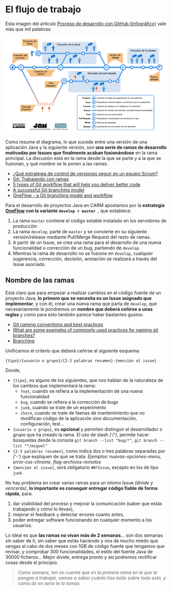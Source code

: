 # El flujo de trabajo

Esta imagen del artículo [Proceso de desarrollo con GitHub (Infográfico)](https://ingenieriadesoftware.es/proceso-desarrollo-github-infografico/) vale más que mil palabras:

![Workflow](imagenes/GuiaWrokflow-001.png)

Como resume el diagrama, lo que sucede entre una versión de una aplicación Java y la siguiente versión, son **una serie de ramas de desarrollo motivadas por Issues que finalmente acaban fusionándose** en la rama principal. 
La discusión está en la rama desde la que se parte y a la que se fusionan, y qué nombre se le ponen  a las ramas:

* [¿Qué estrategia de control de versiones seguir en un equipo Scrum?](https://www.javiergarzas.com/2014/05/control-versiones-scrum.html)
* [Git: Trabajando con ramas](https://www.nocountryforgeeks.com/tutorial-git-flow/)
* [5 types of Git workflow that will help you deliver better code](https://buddy.works/blog/5-types-of-git-workflows)
* [A successful Git branching model](https://nvie.com/posts/a-successful-git-branching-model/)
* [OneFlow - a Git branching model and workflow](https://www.endoflineblog.com/oneflow-a-git-branching-model-and-workflow)

Para el desarrollo de proyectos Java en CARM apostamos por la **estrategia [OneFlow](https://www.endoflineblog.com/oneflow-a-git-branching-model-and-workflow) con la variante ```develop + master ```**, que establece:

1. La rama ```master``` contiene el código estable instalado en los servidores de producción
2. La rama  ```develop```, parte de  ```master``` y se convierte en su siguiente versión/release mediante Pull/Merge Request del resto de ramas.
3. A partir de un Issue, se crea una rama para el desarrollo de una nueva funcionalidad o corrección de un bug, partiendo de ```develop```.
4. Mientras la rama de desarrollo no se fusione en  ```develop```, cualquier sugerencia, corrección, decisión, anotación se realizará a través del Issue asociado.


## Nombre de las ramas
Está claro que para empezar a realizar cambios en el código fuente de un proyecto Java, **lo primero que se necesita es un Issue asignado que implementar**, y con él, crear una nueva rama que parta de  ```develop```, que  necesariamente le pondremos un **nombre que deberá ceñirse a unas reglas** y como para esto también parece haber bastantes gustos:

* [Git naming conventions and best practices](https://github.com/andela/asgard-rc/wiki/Git-naming-conventions-and-best-practices#branch-naming)
* [What are some examples of commonly used practices for naming git branches?](https://stackoverflow.com/questions/273695/what-are-some-examples-of-commonly-used-practices-for-naming-git-branches)
* [Branching](https://gist.github.com/digitaljhelms/4287848#branching)

Unificamos el criterio que deberá ceñirse al siguiente esquema:

```
{tipo}/{usuario o grupo}/{2-3 palabras resumen}-{mención al issue}
```

Donde,

* ```{tipo}```, es alguno de los siguientes, que nos hablan de la naturaleza de los cambios que implementará la rama:
	* ```feat```, cuando se refiera a la implementación de una nueva funcionalidad
	* ```bug```, cuando se refiera a la corrección de bugs
	* ```junk```, cuando se trate de un experimento
	* ```chore```, cuando se trate de faenas de mantenimiento que no modifican código de la aplicación sino documentación, configuración, test...
* ```{usuario o grupo}```, es **opcional** y permiten distinguir el desarrollador o grupo que ha creado la rama. El uso de slash *('/')*, permite hacer búsquedas desde la consola ```git branch --list "bug/*"```, ```git branch --list "*/miguel"```
* ```{2-3 palabras resumen}```, como indica dos o tres palabras separadas por *('-')* que expliquen de qué se trata: *Ejemplos: nuevas-opciones-menu, error-css-chrome, flag-archivos-remotos*
* ```{mención al issue}```, será obligatorio ```#NºIssue```, excepto en los de tipo  ```junk```

No hay problema en crear  varias ramas para un mismo Issue *(divide y vencerás)*,  **lo importante es conseguir entregar código fiable de forma rápida**, para:

1. dar visibilidad del proceso y mejorar la comunicación (saber que estás trabajando y cómo lo llevas), 
2. mejorar el feedback y detectar errores cuanto antes, 
3. poder entregar software funcionando en cualquier momento a los usuarios.

Lo ideal es que **las ramas no vivan más de 2 semanas**... son dos semanas sin saber de tí, sin saber que estás haciendo y nos da mucho miedo que vengas al cabo de dos meses con 1GB de código fuente que tengamos que revisar, y comprobar 300 funcionalidades, el estilo del fuente Java de 30000 ficheros... Mejor divide, entrega pronto y así podremos rectificar cosas desde el principio.

> *Como siempre, ten en cuenta que en la primera rama en la que te pongas a trabajar, vamos a saber cuánto has leído sobre todo esto, y cómo de en serio te lo tomas*
